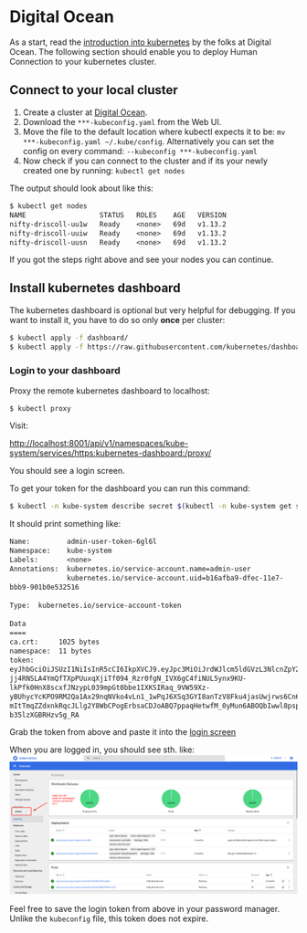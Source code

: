 # Digital Ocean

As a start, read the [introduction into kubernetes](https://www.digitalocean.com/community/tutorials/an-introduction-to-kubernetes) by the folks at Digital Ocean. The following section should enable you to deploy Human Connection to your kubernetes cluster.

## Connect to your local cluster

1. Create a cluster at [Digital Ocean](https://www.digitalocean.com/).
2. Download the `***-kubeconfig.yaml` from the Web UI.
3. Move the file to the default location where kubectl expects it to be: `mv ***-kubeconfig.yaml ~/.kube/config`. Alternatively you can set the config on every command: `--kubeconfig ***-kubeconfig.yaml`
4. Now check if you can connect to the cluster and if its your newly created one by running: `kubectl get nodes`

The output should look about like this:
```
$ kubectl get nodes
NAME                  STATUS   ROLES    AGE   VERSION
nifty-driscoll-uu1w   Ready    <none>   69d   v1.13.2
nifty-driscoll-uuiw   Ready    <none>   69d   v1.13.2
nifty-driscoll-uusn   Ready    <none>   69d   v1.13.2
```

If you got the steps right above and see your nodes you can continue.

## Install kubernetes dashboard

The kubernetes dashboard is optional but very helpful for debugging. If you want to install it, you have to do so only **once** per cluster:

```bash
$ kubectl apply -f dashboard/
$ kubectl apply -f https://raw.githubusercontent.com/kubernetes/dashboard/master/aio/deploy/recommended/kubernetes-dashboard.yaml
```

### Login to your dashboard

Proxy the remote kubernetes dashboard to localhost:

```bash
$ kubectl proxy
```

Visit:

[http://localhost:8001/api/v1/namespaces/kube-system/services/https:kubernetes-dashboard:/proxy/](http://localhost:8001/api/v1/namespaces/kube-system/services/https:kubernetes-dashboard:/proxy/)

You should see a login screen.

To get your token for the dashboard you can run this command:

```bash
$ kubectl -n kube-system describe secret $(kubectl -n kube-system get secret | grep admin-user | awk '{print $1}')
```

It should print something like:

```text
Name:         admin-user-token-6gl6l
Namespace:    kube-system
Labels:       <none>
Annotations:  kubernetes.io/service-account.name=admin-user
              kubernetes.io/service-account.uid=b16afba9-dfec-11e7-bbb9-901b0e532516

Type:  kubernetes.io/service-account-token

Data
====
ca.crt:     1025 bytes
namespace:  11 bytes
token:      eyJhbGciOiJSUzI1NiIsInR5cCI6IkpXVCJ9.eyJpc3MiOiJrdWJlcm5ldGVzL3NlcnZpY2VhY2NvdW50Iiwia3ViZXJuZXRlcy5pby9zZXJ2aWNlYWNjb3VudC9uYW1lc3BhY2UiOiJrdWJlLXN5c3RlbSIsImt1YmVybmV0ZXMuaW8vc2VydmljZWFjY291bnQvc2VjcmV0Lm5hbWUiOiJhZG1pbi11c2VyLXRva2VuLTZnbDZsIiwia3ViZXJuZXRlcy5pby9zZXJ2aWNlYWNjb3VudC9zZXJ2aWNlLWFjY291bnQubmFtZSI6ImFkbWluLXVzZXIiLCJrdWJlcm5ldGVzLmlvL3NlcnZpY2VhY2NvdW50L3NlcnZpY2UtYWNjb3VudC51aWQiOiJiMTZhZmJhOS1kZmVjLTExZTctYmJiOS05MDFiMGU1MzI1MTYiLCJzdWIiOiJzeXN0ZW06c2VydmljZWFjY291bnQ6a3ViZS1zeXN0ZW06YWRtaW4tdXNlciJ9.M70CU3lbu3PP4OjhFms8PVL5pQKj-jj4RNSLA4YmQfTXpPUuxqXjiTf094_Rzr0fgN_IVX6gC4fiNUL5ynx9KU-lkPfk0HnX8scxfJNzypL039mpGt0bbe1IXKSIRaq_9VW59Xz-yBUhycYcKPO9RM2Qa1Ax29nqNVko4vLn1_1wPqJ6XSq3GYI8anTzV8Fku4jasUwjrws6Cn6_sPEGmL54sq5R4Z5afUtv-mItTmqZZdxnkRqcJLlg2Y8WbCPogErbsaCDJoABQ7ppaqHetwfM_0yMun6ABOQbIwwl8pspJhpplKwyo700OSpvTT9zlBsu-b35lzXGBRHzv5g_RA
```

Grab the token from above and paste it into the [login screen](http://localhost:8001/api/v1/namespaces/kube-system/services/https:kubernetes-dashboard:/proxy/)

When you are logged in, you should see sth. like:
![Dashboard](./dashboard-screenshot.png)

Feel free to save the login token from above in your password manager. Unlike the `kubeconfig` file, this token does not expire.

